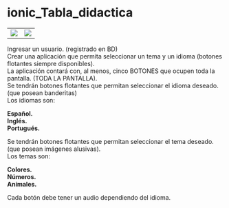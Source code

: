 ﻿# ionic_Tabla_didactica
 
 <table>
  <tr>
    <td><img src="https://user-images.githubusercontent.com/36265058/127919078-1172b23e-95a3-4fd3-a888-a6b4b42be84f.png"></td>
    <td><img src="https://user-images.githubusercontent.com/36265058/127919045-d976ddf2-40c9-4f78-8eec-55a61ea903aa.png"></td>
  </tr>
</table>


<p>Ingresar un usuario. (registrado en BD)<br>
Crear una aplicación que permita seleccionar un tema y un idioma (botones flotantes siempre disponibles).<br>
La aplicación contará con, al menos, cinco BOTONES que ocupen toda la pantalla. (TODA LA PANTALLA).<br>
Se tendrán botones flotantes que permitan seleccionar el idioma deseado. (que posean banderitas)<br>
Los idiomas son:</p>

<strong>Español.<br>
Inglés.<br>
Portugués.</strong>

<p>Se tendrán botones flotantes que permitan seleccionar el tema deseado. (que posean imágenes alusivas).<br>
Los temas son:</p>

<strong>Colores.<br>
Números.<br>
Animales.</strong>

<p>Cada botón debe tener un audio dependiendo del idioma.</p>
